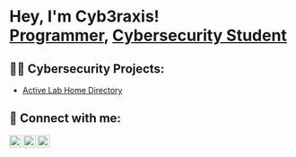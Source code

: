 <h1>Hey, I'm Cyb3raxis! <br/><a href="https://github.com/Cyb3raxis">Programmer</a>, <a href="https://www.linkedin.com/in/Cyb3raxis/">Cybersecurity Student</a></h1>

<h2>👨‍💻 Cybersecurity Projects:</h2>


  - [Active Lab Home Directory](https://github.com/Cyb3raxis/)
<!--
- <b></b>
- <b>Full Stack Web App (React, NodeJS, Azure, and Machine Learning Components)</b>
  - [Image Analysis Middleware](https://github.com/joshmadakor1/4chan-Image-Analysis-Middleware-C964) <b><i>(Potentially NSFW)</b></i>
- <b>PowerShell</b>

- <b>C# (.NET Desktop Applications)</b>
  - [Ransomware Proof of Concept (Encrypter)](https://github.com/joshmadakor1/EncrypterPOC)
  - [Ransomware Proof of Concept (Decrypter)](https://github.com/joshmadakor1/DecrypterPOC)
  - [Keylogger with Email Capability](https://github.com/joshmadakor1/Key-Logger-With-Email)
- <b>Python</b>
  - [Package Delivery Application (Datastructures and Algorithms Demo)](https://github.com/joshmadakor1/Package-Delivery-Pathfinding-Algorithm)

<h2>📃 Certifications</h2>

-->
<h2> 🤳 Connect with me:</h2>

[<img align="left" alt="Cyb3raxis | Twitter" width="22px" src="https://cdn.jsdelivr.net/npm/simple-icons@v3/icons/twitter.svg" />][twitter]
[<img align="left" alt="Cyb3raxis | LinkedIn" width="22px" src="https://cdn.jsdelivr.net/npm/simple-icons@v3/icons/linkedin.svg" />][linkedin]
[<img align="left" alt="Cyb3raxis | Instagram" width="22px" src="https://cdn.jsdelivr.net/npm/simple-icons@v3/icons/instagram.svg" />][instagram]

[twitter]: https://twitter.com/Cyb3raxis
[instagram]: https://www.instagram.com/Cyb3raxis/
[linkedin]: https://linkedin.com/in/Cyb3raxis

<!--
**joshmadakor1/joshmadakor1** is a ✨ _special_ ✨ repository because its `README.md` (this file) appears on your GitHub profile.

Here are some ideas to get you started:

- 🔭 I’m currently working on ...
- 🌱 I’m currently learning ...
- 👯 I’m looking to collaborate on ...
- 🤔 I’m looking for help with ...
- 💬 Ask me about ...
- 📫 How to reach me: ...
- 😄 Pronouns: ...
- ⚡ Fun fact: ...
-->

